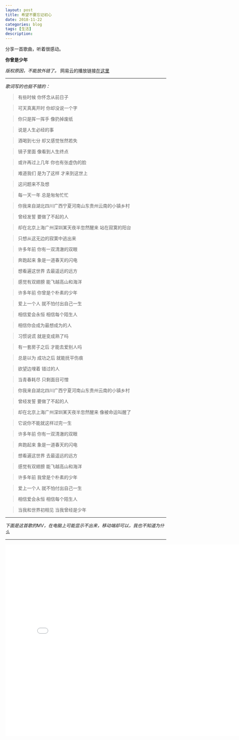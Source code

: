 ```yaml
---
layout: post
title: 希望不要忘记初心
date: 2018-11-22
categories: blog
tags: [生活]
description: 
---
```



分享一首歌曲，听着很感动。

**你曾是少年**

_版权原因，不能放外链了。_
网易云的播放链接[在这里](https://music.163.com/#/song?id=426027293)


----

_歌词写的也挺不错的：_
>有些时候 你怀念从前日子

>可天真离开时 你却没说一个字

>你只是挥一挥手 像扔掉废纸

>说是人生必经的事

>酒喝到七分 却又感觉怅然若失

>镜子里面 像看到人生终点

>或许再过上几年 你也有张虚伪的脸

>难道我们 是为了这样 才来到这世上

>这问题来不及想

>每一天一年 总是匆匆忙忙

>你我来自湖北四川广西宁夏河南山东贵州云南的小镇乡村

>曾经发誓 要做了不起的人

>却在北京上海广州深圳某天夜半忽然醒来 站在寂寞的阳台

>只想从这无边的寂寞中逃出来

>许多年前 你有一双清澈的双眼

>奔跑起来 象是一道春天的闪电

>想看遍这世界 去最遥远的远方

>感觉有双翅膀 能飞越高山和海洋

>许多年前 你曾是个朴素的少年

>爱上一个人 就不怕付出自己一生

>相信爱会永恒 相信每个陌生人

>相信你会成为最想成为的人

>习惯说谎 就是变成熟了吗

>有一套房子之后 才能去爱别人吗

>总是以为 成功之后 就能抚平伤痕

>欲望边埋着 错过的人

>当青春耗尽 只剩面目可憎

>你我来自湖北四川广西宁夏河南山东贵州云南的小镇乡村

>曾经发誓 要做了不起的人

>却在北京上海广州深圳某天夜半忽然醒来 像被命运叫醒了

>它说你不能就这样过完一生

>许多年前 你有一双清澈的双眼

>奔跑起来 象是一道春天的闪电

>想看遍这世界 去最遥远的远方

>感觉有双翅膀 能飞越高山和海洋

>许多年前 我曾是个朴素的少年

>爱上一个人 就不怕付出自己一生

>相信爱会永恒 相信每个陌生人

>当我和世界初相见 当我曾经是少年

____


_下面是这首歌的MV，在电脑上可能显示不出来，移动端却可以，我也不知道为什么_

--------


<iframe width="800" height="600" src="//player.bilibili.com/player.html?aid=2366913&amp;cid=3699686&amp;page=1" scrolling="no" border="0" frameborder="no" framespacing="0" allowfullscreen="true"> </iframe>
